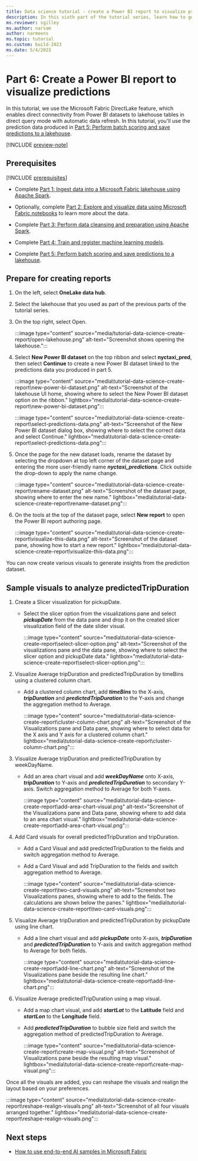```yaml
---
title: Data science tutorial - create a Power BI report to visualize predictions
description: In this sixth part of the tutorial series, learn how to get set up to create reports and how to create various visuals to analyze data.
ms.reviewer: sgilley
ms.author: narsam
author: narmeens
ms.topic: tutorial
ms.custom: build-2023
ms.date: 5/4/2023
---
```


# Part 6: Create a Power BI report to visualize predictions

In this tutorial, we use the Microsoft Fabric DirectLake feature, which enables direct connectivity from Power BI datasets to lakehouse tables in direct query mode with automatic data refresh. In this tutorial, you'll use the prediction data produced in [Part 5: Perform batch scoring and save predictions to a lakehouse](tutorial-data-science-batch-scoring.md).

[!INCLUDE [preview-note](../includes/preview-note.md)]

## Prerequisites

[!INCLUDE [prerequisites](./includes/prerequisites.md)]

* Complete [Part 1: Ingest data into a Microsoft Fabric lakehouse using Apache Spark](tutorial-data-science-ingest-data.md).  

* Optionally, complete [Part 2: Explore and visualize data using Microsoft Fabric notebooks](tutorial-data-science-explore-notebook.md) to learn more about the data.

* Complete [Part 3: Perform data cleansing and preparation using Apache Spark](tutorial-data-science-data-cleanse.md).

* Complete [Part 4: Train and register machine learning models](tutorial-data-science-train-models.md).

* Complete [Part 5: Perform batch scoring and save predictions to a lakehouse](tutorial-data-science-batch-scoring.md).

## Prepare for creating reports

1. On the left, select **OneLake data hub**.

1. Select the lakehouse that you used as part of the previous parts of the tutorial series.

1. On the top right, select Open.

   :::image type="content" source="media/tutorial-data-science-create-report/open-lakehouse.png" alt-text="Screenshot shows opening the lakehouse.":::

1. Select **New Power BI dataset** on the top ribbon and select **nyctaxi_pred**, then select **Continue** to create a new Power BI dataset linked to the predictions data you produced in part 5.

   :::image type="content" source="media\tutorial-data-science-create-report\new-power-bi-dataset.png" alt-text="Screenshot of the lakehouse UI home, showing where to select the New Power BI dataset option on the ribbon." lightbox="media\tutorial-data-science-create-report\new-power-bi-dataset.png":::

   :::image type="content" source="media\tutorial-data-science-create-report\select-predictions-data.png" alt-text="Screenshot of the New Power BI dataset dialog box, showing where to select the correct data and select Continue." lightbox="media\tutorial-data-science-create-report\select-predictions-data.png":::

1. Once the page for the new dataset loads, rename the dataset by selecting the dropdown at top left corner of the dataset page and entering the more user-friendly name ***nyctaxi_predictions***. Click outside the drop-down to apply the name change.

   :::image type="content" source="media\tutorial-data-science-create-report\rename-dataset.png" alt-text="Screenshot of the dataset page, showing where to enter the new name." lightbox="media\tutorial-data-science-create-report\rename-dataset.png":::

1. On the tools at the top of the dataset page, select **New report** to open the Power BI report authoring page.

   :::image type="content" source="media\tutorial-data-science-create-report\visualize-this-data.png" alt-text="Screenshot of the dataset pane, showing how to start a new report." lightbox="media\tutorial-data-science-create-report\visualize-this-data.png":::

You can now create various visuals to generate insights from the prediction dataset.

## Sample visuals to analyze predictedTripDuration

1. Create a Slicer visualization for pickupDate.

   - Select the slicer option from the visualizations pane and select ***pickupDate*** from the data pane and drop it on the created slicer visualization field of the date slider visual.

      :::image type="content" source="media\tutorial-data-science-create-report\select-slicer-option.png" alt-text="Screenshot of the visualizations pane and the data pane, showing where to select the slicer option and pickupDate data." lightbox="media\tutorial-data-science-create-report\select-slicer-option.png":::

1. Visualize Average tripDuration and predictedTripDuration by timeBins using a clustered column chart.

   - Add a clustered column chart, add ***timeBins*** to the X-axis, ***tripDuration*** and ***predictedTripDuration*** to the Y-axis and change the aggregation method to Average.

      :::image type="content" source="media\tutorial-data-science-create-report\cluster-column-chart.png" alt-text="Screenshot of the Visualizations pane and Data pane, showing where to select data for the X axis and Y axis for a clustered column chart." lightbox="media\tutorial-data-science-create-report\cluster-column-chart.png":::

1. Visualize Average tripDuration and predictedTripDuration by weekDayName.

   - Add an area chart visual and add ***weekDayName*** onto X-axis, ***tripDuration*** to Y-axis and ***predictedTripDuration*** to secondary Y-axis. Switch aggregation method to Average for both Y-axes.

      :::image type="content" source="media\tutorial-data-science-create-report\add-area-chart-visual.png" alt-text="Screenshot of the Visualizations pane and Data pane, showing where to add data to an area chart visual." lightbox="media\tutorial-data-science-create-report\add-area-chart-visual.png":::

1. Add Card visuals for overall predictedTripDuration and tripDuration.

   - Add a Card Visual and add predictedTripDuration to the fields and switch aggregation method to Average.

   - Add a Card Visual and add TripDuration to the fields and switch aggregation method to Average.

      :::image type="content" source="media\tutorial-data-science-create-report\two-card-visuals.png" alt-text="Screenshot two Visualizations panes, showing where to add to the fields. The calculations are shown below the panes." lightbox="media\tutorial-data-science-create-report\two-card-visuals.png":::

1. Visualize Average tripDuration and predictedTripDuration by pickupDate using line chart.

   - Add a line chart visual and add ***pickupDate*** onto X-axis, ***tripDuration*** and ***predictedTripDuration*** to Y-axis and switch aggregation method to Average for both fields.

      :::image type="content" source="media\tutorial-data-science-create-report\add-line-chart.png" alt-text="Screenshot of the Visualizations pane beside the resulting line chart." lightbox="media\tutorial-data-science-create-report\add-line-chart.png":::

1. Visualize Average predictedTripDuration using a map visual.

   - Add a map chart visual, and add ***startLat*** to the **Latitude** field and ***startLon*** to the **Longitude** field.

   - Add ***predictedTripDuration*** to bubble size field and switch the aggregation method of predictedTripDuration to Average.

      :::image type="content" source="media\tutorial-data-science-create-report\create-map-visual.png" alt-text="Screenshot of Visualizations pane beside the resulting map visual." lightbox="media\tutorial-data-science-create-report\create-map-visual.png":::

Once all the visuals are added, you can reshape the visuals and realign the layout based on your preferences.

:::image type="content" source="media\tutorial-data-science-create-report\reshape-realign-visuals.png" alt-text="Screenshot of all four visuals arranged together." lightbox="media\tutorial-data-science-create-report\reshape-realign-visuals.png":::

## Next steps

- [How to use end-to-end AI samples in Microsoft Fabric](use-ai-samples.md)
